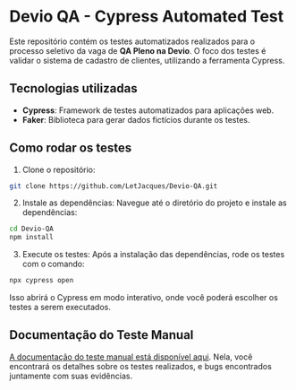 # Devio QA - Cypress Automated Test

Este repositório contém os testes automatizados realizados para o processo seletivo da vaga de **QA Pleno na Devio**. O foco dos testes é validar o sistema de cadastro de clientes, utilizando a ferramenta Cypress.

## Tecnologias utilizadas
- **Cypress**: Framework de testes automatizados para aplicações web.
- **Faker**: Biblioteca para gerar dados fictícios durante os testes.

## Como rodar os testes

1. Clone o repositório: 
  ```bash
  git clone https://github.com/LetJacques/Devio-QA.git
  ```

2. Instale as dependências: Navegue até o diretório do projeto e instale as dependências:
  ```bash
  cd Devio-QA
  npm install
  ```

3. Execute os testes: Após a instalação das dependências, rode os testes com o comando:
  ```bash
npx cypress open
  ```

Isso abrirá o Cypress em modo interativo, onde você poderá escolher os testes a serem executados.

## Documentação do Teste Manual

[A documentação do teste manual está disponível aqui](https://docs.google.com/document/d/1JCSOBBm9-ogOLCc73BZb9OA2NryY2Ta00hdtZUnvds8/edit?usp=sharing). Nela, você encontrará os detalhes sobre os testes realizados, e bugs encontrados juntamente com suas evidências.
